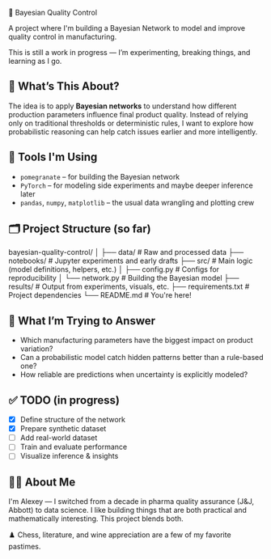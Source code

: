  🧠 Bayesian Quality Control

A project where I'm building a Bayesian Network to model and improve quality control in manufacturing.

This is still a work in progress — I’m experimenting, breaking things, and learning as I go.

## 🚀 What’s This About?

The idea is to apply **Bayesian networks** to understand how different production parameters influence final product quality. Instead of relying only on traditional thresholds or deterministic rules, I want to explore how probabilistic reasoning can help catch issues earlier and more intelligently.

## 🧰 Tools I'm Using

- `pomegranate` – for building the Bayesian network
- `PyTorch` – for modeling side experiments and maybe deeper inference later
- `pandas`, `numpy`, `matplotlib` – the usual data wrangling and plotting crew

## 🗂️ Project Structure (so far)

bayesian-quality-control/
│
├── data/ # Raw and processed data
├── notebooks/ # Jupyter experiments and early drafts
├── src/ # Main logic (model definitions, helpers, etc.)
│ ├── config.py # Configs for reproducibility
│ └── network.py # Building the Bayesian model
├── results/ # Output from experiments, visuals, etc.
├── requirements.txt # Project dependencies
└── README.md # You're here!

## 🎯 What I’m Trying to Answer

- Which manufacturing parameters have the biggest impact on product variation?
- Can a probabilistic model catch hidden patterns better than a rule-based one?
- How reliable are predictions when uncertainty is explicitly modeled?

## ✅ TODO (in progress)

- [x] Define structure of the network
- [x] Prepare synthetic dataset
- [ ] Add real-world dataset
- [ ] Train and evaluate performance
- [ ] Visualize inference & insights

## 🙋‍♂️ About Me

I'm Alexey — I switched from a decade in pharma quality assurance (J&J, Abbott) to data science. I like building things that are both practical and mathematically interesting. This project blends both.

♟️ Chess, literature, and wine appreciation are a few of my favorite pastimes.